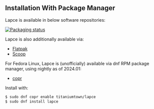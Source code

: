 ## Installation With Package Manager

Lapce is available in below software repositories:

[![Packaging status](https://repology.org/badge/vertical-allrepos/lapce.svg)](https://repology.org/project/lapce/versions)

Lapce is also additionally available via:

- [Flatpak](https://flathub.org/apps/details/dev.lapce.lapce)
- [Scoop](https://scoop.sh/#/apps?q=lapce)


For Fedora Linux, Lapce is (unofficially) available via dnf RPM package manager, using nightly as of 2024.01:

- [copr](https://copr.fedorainfracloud.org/coprs/titaniumtown/lapce/)

Install with:
```bash
$ sudo dnf copr enable titaniumtown/lapce 
$ sudo dnf install lapce
```

